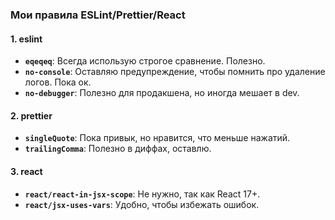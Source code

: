 ### Мои правила ESLint/Prettier/React

#### 1. eslint

- **`eqeqeq`**: Всегда использую строгое сравнение. Полезно.
- **`no-console`**: Оставляю предупреждение, чтобы помнить про удаление логов. Пока ок.
- **`no-debugger`**: Полезно для продакшена, но иногда мешает в dev.

#### 2. prettier

- **`singleQuote`**: Пока привык, но нравится, что меньше нажатий.
- **`trailingComma`**: Полезно в диффах, оставлю.

#### 3. react

- **`react/react-in-jsx-scope`**: Не нужно, так как React 17+.
- **`react/jsx-uses-vars`**: Удобно, чтобы избежать ошибок.
